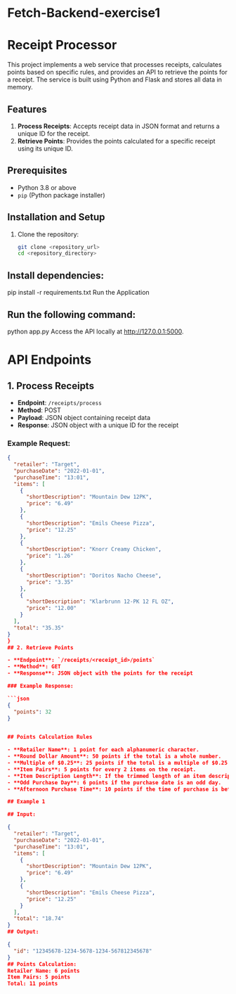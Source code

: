 # Fetch-Backend-exercise1
# Receipt Processor

This project implements a web service that processes receipts, calculates points based on specific rules, and provides an API to retrieve the points for a receipt. The service is built using Python and Flask and stores all data in memory.

## Features

1. **Process Receipts**: Accepts receipt data in JSON format and returns a unique ID for the receipt.
2. **Retrieve Points**: Provides the points calculated for a specific receipt using its unique ID.
## Prerequisites
- Python 3.8 or above
- `pip` (Python package installer)

## Installation and Setup

1. Clone the repository:
   ```bash
   git clone <repository_url>
   cd <repository_directory>
 ## Install dependencies:
pip install -r requirements.txt
Run the Application

## Run the following command:

python app.py
Access the API locally at http://127.0.0.1:5000.
# API Endpoints

## 1. Process Receipts
- **Endpoint**: `/receipts/process`
- **Method**: POST
- **Payload**: JSON object containing receipt data
- **Response**: JSON object with a unique ID for the receipt

### Example Request:
```json
{
  "retailer": "Target",
  "purchaseDate": "2022-01-01",
  "purchaseTime": "13:01",
  "items": [
    {
      "shortDescription": "Mountain Dew 12PK",
      "price": "6.49"
    },
    {
      "shortDescription": "Emils Cheese Pizza",
      "price": "12.25"
    },
    {
      "shortDescription": "Knorr Creamy Chicken",
      "price": "1.26"
    },
    {
      "shortDescription": "Doritos Nacho Cheese",
      "price": "3.35"
    },
    {
      "shortDescription": "Klarbrunn 12-PK 12 FL OZ",
      "price": "12.00"
    }
  ],
  "total": "35.35"
}
}
## 2. Retrieve Points

- **Endpoint**: `/receipts/<receipt_id>/points`
- **Method**: GET
- **Response**: JSON object with the points for the receipt

### Example Response:

```json
{
  "points": 32
}


## Points Calculation Rules

- **Retailer Name**: 1 point for each alphanumeric character.
- **Round Dollar Amount**: 50 points if the total is a whole number.
- **Multiple of $0.25**: 25 points if the total is a multiple of $0.25.
- **Item Pairs**: 5 points for every 2 items on the receipt.
- **Item Description Length**: If the trimmed length of an item description is a multiple of 3, multiply the item price by 0.2, round up, and add the result to the points.
- **Odd Purchase Day**: 6 points if the purchase date is an odd day.
- **Afternoon Purchase Time**: 10 points if the time of purchase is between 2:00 PM and 4:00 PM.

## Example 1

## Input:

{
  "retailer": "Target",
  "purchaseDate": "2022-01-01",
  "purchaseTime": "13:01",
  "items": [
    {
      "shortDescription": "Mountain Dew 12PK",
      "price": "6.49"
    },
    {
      "shortDescription": "Emils Cheese Pizza",
      "price": "12.25"
    }
  ],
  "total": "18.74"
}
## Output:

{
  "id": "12345678-1234-5678-1234-567812345678"
}
## Points Calculation:
Retailer Name: 6 points
Item Pairs: 5 points
Total: 11 points
